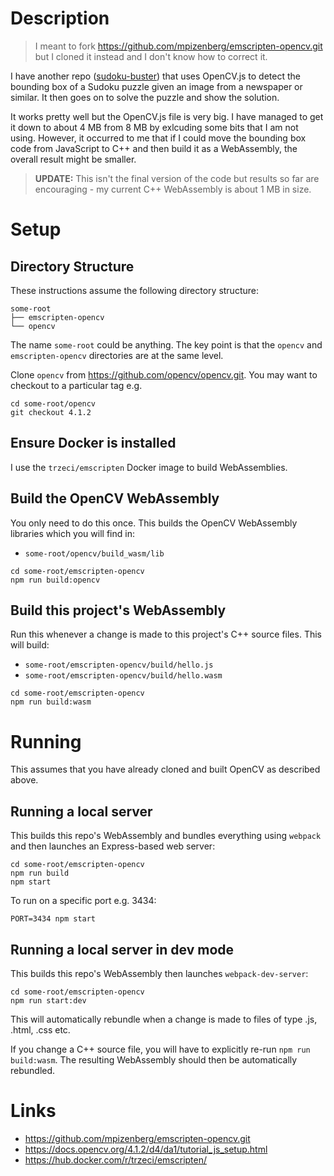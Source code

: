# Description

> I meant to fork https://github.com/mpizenberg/emscripten-opencv.git but I cloned it instead and I don't know how to correct it.

I have another repo ([sudoku-buster](https://github.com/taylorjg/sudoku-buster)) that uses OpenCV.js
to detect the bounding box of a Sudoku puzzle given an image from a newspaper or similar. It then
goes on to solve the puzzle and show the solution.

It works pretty well but the OpenCV.js file is very big. I have managed to get it down to about 4 MB from 8 MB by
exlcuding some bits that I am not using. However, it occurred to me that if I could move the bounding box code
from JavaScript to C++ and then build it as a WebAssembly, the overall result might be smaller.

> **UPDATE:** This isn't the final version of the code but results so far are encouraging - my
current C++ WebAssembly is about 1 MB in size.

# Setup

## Directory Structure

These instructions assume the following directory structure:

```
some-root
├── emscripten-opencv
└── opencv
```

The name `some-root` could be anything.
The key point is that the `opencv` and `emscripten-opencv` directories are at the same level.

Clone `opencv` from https://github.com/opencv/opencv.git.
You may want to checkout to a particular tag e.g.

```
cd some-root/opencv
git checkout 4.1.2
```

## Ensure Docker is installed

I use the `trzeci/emscripten` Docker image to build WebAssemblies.

## Build the OpenCV WebAssembly

You only need to do this once.
This builds the OpenCV WebAssembly libraries which you will find in:

* `some-root/opencv/build_wasm/lib`

```
cd some-root/emscripten-opencv
npm run build:opencv
```

## Build this project's WebAssembly

Run this whenever a change is made to this project's C++ source files.
This will build:

* `some-root/emscripten-opencv/build/hello.js`
* `some-root/emscripten-opencv/build/hello.wasm`

```
cd some-root/emscripten-opencv
npm run build:wasm
```

# Running

This assumes that you have already cloned and built OpenCV as described above.

## Running a local server

This builds this repo's WebAssembly and bundles everything using `webpack` and then launches
an Express-based web server:

```
cd some-root/emscripten-opencv
npm run build
npm start
```

To run on a specific port e.g. 3434:

```
PORT=3434 npm start
```

## Running a local server in dev mode

This builds this repo's WebAssembly then launches `webpack-dev-server`:

```
cd some-root/emscripten-opencv
npm run start:dev
```

This will automatically rebundle when a change is made to files of type .js, .html, .css etc.

If you change a C++ source file, you will have to explicitly re-run `npm run build:wasm`.
The resulting WebAssembly should then be automatically rebundled.

# Links

* https://github.com/mpizenberg/emscripten-opencv.git
* https://docs.opencv.org/4.1.2/d4/da1/tutorial_js_setup.html
* https://hub.docker.com/r/trzeci/emscripten/

